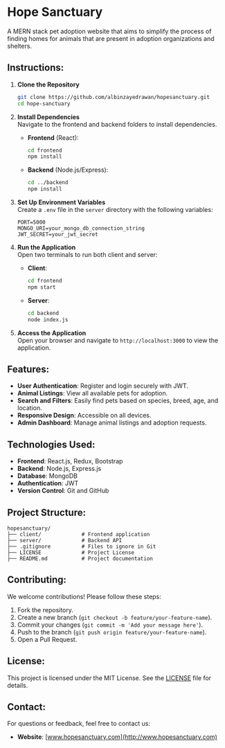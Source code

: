 # Hope Sanctuary

A MERN stack pet adoption website that aims to simplify the process of finding homes for animals that are present in adoption organizations and shelters.

## Instructions:

1. **Clone the Repository**  
   ```bash
   git clone https://github.com/albinzayedrawan/hopesanctuary.git
   cd hope-sanctuary
   ```

2. **Install Dependencies**  
   Navigate to the frontend and backend folders to install dependencies.  
   - **Frontend** (React):  
     ```bash
     cd frontend
     npm install
     ```
   - **Backend** (Node.js/Express):  
     ```bash
     cd ../backend
     npm install
     ```

3. **Set Up Environment Variables**  
   Create a `.env` file in the `server` directory with the following variables:  
   ```env
   PORT=5000
   MONGO_URI=your_mongo_db_connection_string
   JWT_SECRET=your_jwt_secret
   ```

4. **Run the Application**  
   Open two terminals to run both client and server:  
   - **Client**:  
     ```bash
     cd frontend
     npm start
     ```
   - **Server**:  
     ```bash
     cd backend
     node index.js
     ```

5. **Access the Application**  
   Open your browser and navigate to `http://localhost:3000` to view the application.

## Features:

- **User Authentication**: Register and login securely with JWT.
- **Animal Listings**: View all available pets for adoption.
- **Search and Filters**: Easily find pets based on species, breed, age, and location.
- **Responsive Design**: Accessible on all devices.
- **Admin Dashboard**: Manage animal listings and adoption requests.

## Technologies Used:

- **Frontend**: React.js, Redux, Bootstrap
- **Backend**: Node.js, Express.js
- **Database**: MongoDB
- **Authentication**: JWT
- **Version Control**: Git and GitHub

## Project Structure:

```plaintext
hopesanctuary/
├── client/             # Frontend application
├── server/             # Backend API
├── .gitignore          # Files to ignore in Git
├── LICENSE             # Project License
├── README.md           # Project documentation
```

## Contributing:

We welcome contributions! Please follow these steps:  
1. Fork the repository.  
2. Create a new branch (`git checkout -b feature/your-feature-name`).  
3. Commit your changes (`git commit -m 'Add your message here'`).  
4. Push to the branch (`git push origin feature/your-feature-name`).  
5. Open a Pull Request.

## License:

This project is licensed under the MIT License. See the [LICENSE](LICENSE) file for details.

## Contact:

For questions or feedback, feel free to contact us:  
- **Website**: [www.hopesanctuary.com](http://www.hopesanctuary.com)
